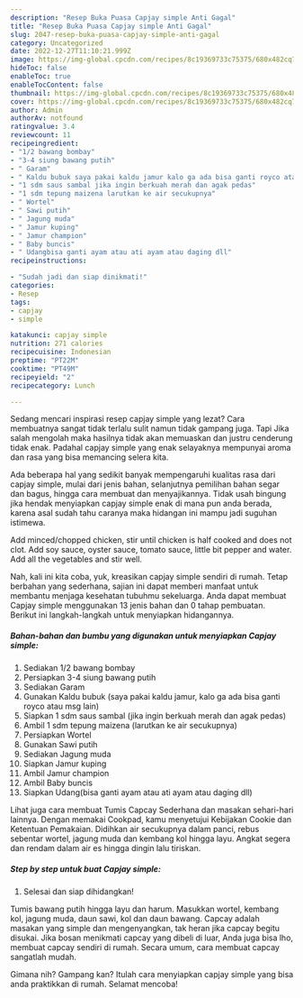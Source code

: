 ```yaml
---
description: "Resep Buka Puasa Capjay simple Anti Gagal"
title: "Resep Buka Puasa Capjay simple Anti Gagal"
slug: 2047-resep-buka-puasa-capjay-simple-anti-gagal
category: Uncategorized
date: 2022-12-27T11:10:21.999Z
image: https://img-global.cpcdn.com/recipes/8c19369733c75375/680x482cq70/capjay-simple-foto-resep-utama.jpg
hideToc: false
enableToc: true
enableTocContent: false
thumbnail: https://img-global.cpcdn.com/recipes/8c19369733c75375/680x482cq70/capjay-simple-foto-resep-utama.jpg
cover: https://img-global.cpcdn.com/recipes/8c19369733c75375/680x482cq70/capjay-simple-foto-resep-utama.jpg
author: Admin
authorAv: notfound
ratingvalue: 3.4
reviewcount: 11
recipeingredient:
- "1/2 bawang bombay"
- "3-4 siung bawang putih"
- " Garam"
- " Kaldu bubuk saya pakai kaldu jamur kalo ga ada bisa ganti royco atau msg lain"
- "1 sdm saus sambal jika ingin berkuah merah dan agak pedas"
- "1 sdm tepung maizena larutkan ke air secukupnya"
- " Wortel"
- " Sawi putih"
- " Jagung muda"
- " Jamur kuping"
- " Jamur champion"
- " Baby buncis"
- " Udangbisa ganti ayam atau ati ayam atau daging dll"
recipeinstructions:

- "Sudah jadi dan siap dinikmati!"
categories:
- Resep
tags:
- capjay
- simple

katakunci: capjay simple 
nutrition: 271 calories
recipecuisine: Indonesian
preptime: "PT22M"
cooktime: "PT49M"
recipeyield: "2"
recipecategory: Lunch

---
```



Sedang mencari inspirasi resep capjay simple yang lezat? Cara membuatnya sangat tidak terlalu sulit namun tidak gampang juga. Tapi Jika salah mengolah maka hasilnya tidak akan memuaskan dan justru cenderung tidak enak. Padahal capjay simple yang enak selayaknya mempunyai aroma dan rasa yang bisa memancing selera kita.


Ada beberapa hal yang sedikit banyak mempengaruhi kualitas rasa dari capjay simple, mulai dari jenis bahan, selanjutnya pemilihan bahan segar dan bagus, hingga cara membuat dan menyajikannya. Tidak usah bingung jika hendak menyiapkan capjay simple enak di mana pun anda berada, karena asal sudah tahu caranya maka hidangan ini mampu jadi suguhan istimewa.

Add minced/chopped chicken, stir until chicken is half cooked and does not clot. Add soy sauce, oyster sauce, tomato sauce, little bit pepper and water. Add all the vegetables and stir well.


Nah, kali ini kita coba, yuk, kreasikan capjay simple sendiri di rumah. Tetap berbahan yang sederhana, sajian ini dapat memberi manfaat untuk membantu menjaga kesehatan tubuhmu sekeluarga. Anda dapat membuat Capjay simple menggunakan 13 jenis bahan dan 0 tahap pembuatan. Berikut ini langkah-langkah untuk menyiapkan hidangannya.

<!--inarticleads1-->

##### Bahan-bahan dan bumbu yang digunakan untuk menyiapkan Capjay simple:

1. Sediakan 1/2 bawang bombay
1. Persiapkan 3-4 siung bawang putih
1. Sediakan  Garam
1. Gunakan  Kaldu bubuk (saya pakai kaldu jamur, kalo ga ada bisa ganti royco atau msg lain)
1. Siapkan 1 sdm saus sambal (jika ingin berkuah merah dan agak pedas)
1. Ambil 1 sdm tepung maizena (larutkan ke air secukupnya)
1. Persiapkan  Wortel
1. Gunakan  Sawi putih
1. Sediakan  Jagung muda
1. Siapkan  Jamur kuping
1. Ambil  Jamur champion
1. Ambil  Baby buncis
1. Siapkan  Udang(bisa ganti ayam atau ati ayam atau daging dll)


Lihat juga cara membuat Tumis Capcay Sederhana dan masakan sehari-hari lainnya. Dengan memakai Cookpad, kamu menyetujui Kebijakan Cookie dan Ketentuan Pemakaian. Didihkan air secukupnya dalam panci, rebus sebentar wortel, jagung muda dan kembang kol hingga layu. Angkat segera dan rendam dalam air es hingga dingin lalu tiriskan. 

<!--inarticleads2-->

##### Step by step untuk buat Capjay simple:


1. Selesai dan siap dihidangkan!

Tumis bawang putih hingga layu dan harum. Masukkan wortel, kembang kol, jagung muda, daun sawi, kol dan daun bawang. Capcay adalah masakan yang simple dan mengenyangkan, tak heran jika capcay begitu disukai. Jika bosan menikmati capcay yang dibeli di luar, Anda juga bisa lho, membuat capcay sendiri di rumah. Secara umum, cara membuat capcay sangatlah mudah. 

Gimana nih? Gampang kan? Itulah cara menyiapkan capjay simple yang bisa anda praktikkan di rumah. Selamat mencoba!
